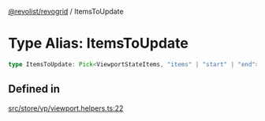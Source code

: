 [@revolist/revogrid](README.md) / ItemsToUpdate

# Type Alias: ItemsToUpdate

```ts
type ItemsToUpdate: Pick<ViewportStateItems, "items" | "start" | "end">;
```

## Defined in

[src/store/vp/viewport.helpers.ts:22](https://github.com/revolist/revogrid/blob/a348821be3a2642110f5dc893d4bd9cba16c5101/src/store/vp/viewport.helpers.ts#L22)
